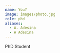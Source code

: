 ```yaml
---
name: You?
image: images/photo.jpg
role: phd
aliases:
  - A. Adesina
  - A Adesina
---
```


PhD Student
 
